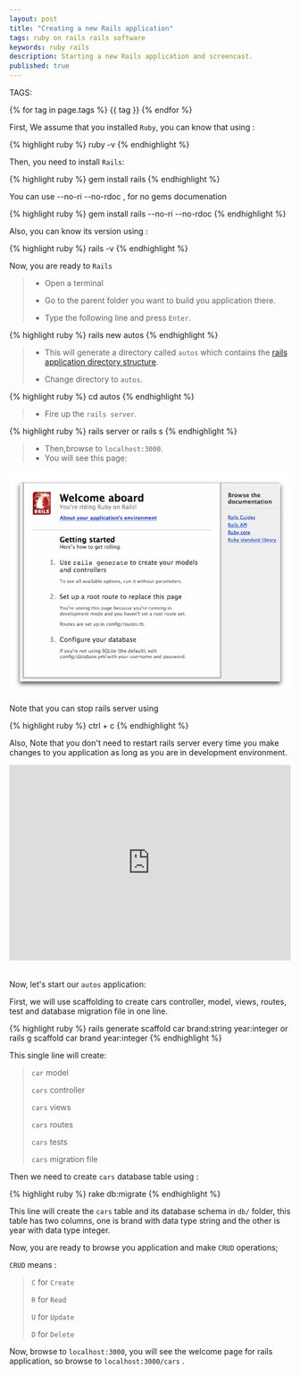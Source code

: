 ```yaml
---
layout: post
title: "Creating a new Rails application"
tags: ruby on rails rails software 
keywords: ruby rails 
description: Starting a new Rails application and screencast.
published: true
---
```


   TAGS:
   
   {% for tag in page.tags %} {{ tag }} {% endfor %}

First, We assume that you installed `Ruby`, you can know that using :

{% highlight ruby %}
ruby -v
{% endhighlight %}

Then, you need to install `Rails`:

{% highlight ruby %}
gem install rails
{% endhighlight %}

You can use  --no-ri --no-rdoc , for no gems documenation

{% highlight ruby %}
gem install rails --no-ri --no-rdoc
{% endhighlight %}

Also, you can know its version using :

{% highlight ruby %}
rails -v
{% endhighlight %}

Now, you are ready to `Rails`

> - Open a terminal
>
> - Go to the parent folder you want to build you application there.
>
> - Type the following line and press `Enter`.

{% highlight ruby %}
rails new autos
{% endhighlight %}

>
> - This will generate a directory called `autos` which contains the <a href="/2016/03/24/Directory_structure_in_rails">rails application directory structure</a>.
>
> - Change directory to `autos`.

{% highlight ruby %}
cd autos
{% endhighlight %}

>
> - Fire up the `rails server`.


{% highlight ruby %}
rails server 
or 
rails s
{% endhighlight %}

>
> - Then,browse to `localhost:3000`.
> - You will see this page:

<img src="/images/rails_welcome.png" alt="rails welcome page" title="rails welcome page">

Note that you can stop rails server using 

{% highlight ruby %}
ctrl + c
{% endhighlight %}

Also, Note that you don't need to restart rails server every time you make changes to you application as long as you are in development environment.

<iframe width="100%" height="350" src="https://www.youtube.com/embed/MMUMMAUTq_Y" frameborder="0" allowfullscreen></iframe>

<br>
<br>

Now, let's start our `autos` application:

First, we will use scaffolding to create cars controller, model, views, routes, test and database migration file in one line.

 {% highlight ruby %}
rails generate scaffold car brand:string year:integer
or
rails g scaffold car brand year:integer
{% endhighlight %}

This single line will create:

>
> `car` model
>
> `cars` controller
>
> `cars` views
>
> `cars` routes
>
> `cars` tests
>
> `cars` migration file
>

Then we need to create `cars` database table using :

{% highlight ruby %}
rake db:migrate
{% endhighlight %}

This line will create the `cars` table and its database schema in `db/` folder, this table has two columns, one is brand with data type string and the other is year with data type integer.

Now, you are ready to browse you application and make `CRUD` operations;

`CRUD` means :

>
> `C` for `Create`
>
> `R` for `Read`
>
> `U` for `Update`
>
> `D` for `Delete`
>

Now, browse to `localhost:3000`, you will see the welcome page for rails application, so browse to `localhost:3000/cars` .
